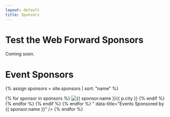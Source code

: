 ```yaml
---
layout: default
title: Sponsors
---
```


# Test the Web Forward Sponsors

Coming soon.

# Event Sponsors


{% assign sponsors = site.sponsors | sort: "name" %}
<div class="sponsors">
{% for sponsor in sponsors %}
    <img src="{{ sponsor.logo }}" alt="{{ sponsor.name }}" data-html="true" class="auto-popover" data-toggle="popover" data-placement="top auto" data-trigger="hover focus" data-content="<ul>
  {% for p in site.pages %}
    {% if (p.section == "events" or p.layout == "events") and p.sponsors %}
      {% for page_sponsor in p.sponsors %}
        {% if page_sponsor == sponsor.name %}
          <li>{{ p.city }}</li>
        {% endif %}
      {% endfor %}
    {% endif %}
  {% endfor %}
  </ul>" data-title="Events Sponsored by {{ sponsor.name }}" />
{% endfor %}
</div>
